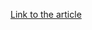[Link to the article](https://www.welivesecurity.com/en/eset-research/stealth-falcon-preying-middle-eastern-skies-deadglyph/)
